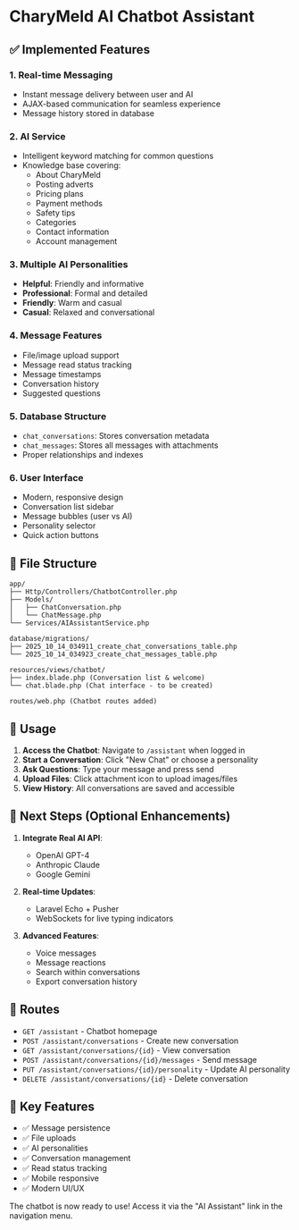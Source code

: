 # CharyMeld AI Chatbot Assistant

## ✅ Implemented Features

### 1. **Real-time Messaging**
- Instant message delivery between user and AI
- AJAX-based communication for seamless experience
- Message history stored in database

### 2. **AI Service**
- Intelligent keyword matching for common questions
- Knowledge base covering:
  - About CharyMeld
  - Posting adverts
  - Pricing plans
  - Payment methods
  - Safety tips
  - Categories
  - Contact information
  - Account management

### 3. **Multiple AI Personalities**
- **Helpful**: Friendly and informative
- **Professional**: Formal and detailed
- **Friendly**: Warm and casual
- **Casual**: Relaxed and conversational

### 4. **Message Features**
- File/image upload support
- Message read status tracking
- Message timestamps
- Conversation history
- Suggested questions

### 5. **Database Structure**
- `chat_conversations`: Stores conversation metadata
- `chat_messages`: Stores all messages with attachments
- Proper relationships and indexes

### 6. **User Interface**
- Modern, responsive design
- Conversation list sidebar
- Message bubbles (user vs AI)
- Personality selector
- Quick action buttons

## 📂 File Structure

```
app/
├── Http/Controllers/ChatbotController.php
├── Models/
│   ├── ChatConversation.php
│   └── ChatMessage.php
└── Services/AIAssistantService.php

database/migrations/
├── 2025_10_14_034911_create_chat_conversations_table.php
└── 2025_10_14_034923_create_chat_messages_table.php

resources/views/chatbot/
├── index.blade.php (Conversation list & welcome)
└── chat.blade.php (Chat interface - to be created)

routes/web.php (Chatbot routes added)
```

## 🚀 Usage

1. **Access the Chatbot**: Navigate to `/assistant` when logged in
2. **Start a Conversation**: Click "New Chat" or choose a personality
3. **Ask Questions**: Type your message and press send
4. **Upload Files**: Click attachment icon to upload images/files
5. **View History**: All conversations are saved and accessible

## 🔧 Next Steps (Optional Enhancements)

1. **Integrate Real AI API**:
   - OpenAI GPT-4
   - Anthropic Claude
   - Google Gemini

2. **Real-time Updates**:
   - Laravel Echo + Pusher
   - WebSockets for live typing indicators

3. **Advanced Features**:
   - Voice messages
   - Message reactions
   - Search within conversations
   - Export conversation history

## 📝 Routes

- `GET /assistant` - Chatbot homepage
- `POST /assistant/conversations` - Create new conversation
- `GET /assistant/conversations/{id}` - View conversation
- `POST /assistant/conversations/{id}/messages` - Send message
- `PUT /assistant/conversations/{id}/personality` - Update AI personality
- `DELETE /assistant/conversations/{id}` - Delete conversation

## 🎨 Key Features

- ✅ Message persistence
- ✅ File uploads
- ✅ AI personalities
- ✅ Conversation management
- ✅ Read status tracking
- ✅ Mobile responsive
- ✅ Modern UI/UX

The chatbot is now ready to use! Access it via the "AI Assistant" link in the navigation menu.
